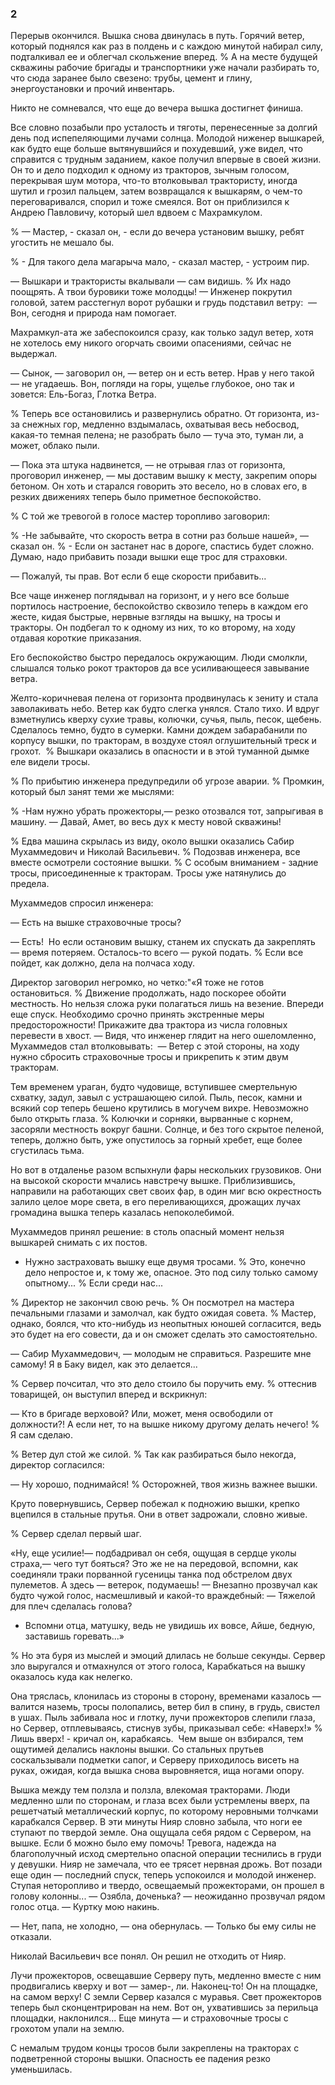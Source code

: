### 2

Перерыв окончился.
Вышка снова двинулась в путь.
Горячий ветер, который поднялся как раз в полдень и с каждою минутой набирал силу, подталкивал ее и облегчал скольжение вперед.
% А на месте будущей скважины рабочие бригады и транспортники уже начали разбирать то, что сюда заранее было свезено: трубы, цемент и глину, энергоустановки и прочий инвентарь.

Никто не сомневался, что еще до вечера вышка достигнет финиша.

Все словно позабыли про усталость и тяготы, перенесенные за долгий день под испепеляющими лучами солнца.
Молодой ниженер вышкарей, как будто еще больше вытянувшийся и похудевший, уже видел, что справится с трудным заданием, какое получил впервые в своей жизни.
Он то и дело подходил к одному из тракторов, зычным голосом, перекрывая шум мотора, что-то втолковывал трактористу, иногда шутил и грозил пальцем, затем возвращался к вышкарям, о чем-то переговаривался, спорил и тоже смеялся.
Вот он приблизился к Андрею Павловичу, который шел вдвоем с Махрамкулом.

% — Мастер, - сказал он, - если до вечера установим вышку, ребят  угостить не мешало бы.

% - Для такого дела магарыча мало, - сказал мастер, - устроим пир.

— Вышкари и трактористы вкалывали — сам видишь.
% Их надо поощрять.
А твои буровики тоже молодцы!
— Инженер покрутил головой, затем расстегнул ворот рубашки и грудь подставил ветру:
 — Вон, сегодня и природа нам помогает.

Махрамкул-ата же забеспокоился сразу, как только задул ветер, хотя не хотелось ему никого огорчать своими опасениями, сейчас не выдержал.

— Сынок, — заговорил он, — ветер он и есть ветер.
Нрав у него такой — не угадаешь.
Вон, погляди на горы, ущелье глубокое, оно так и зовется: Ель-Богаз, Глотка Ветра.

% Теперь все остановились и развернулись обратно.
От горизонта, из-за снежных гор, медленно вздымалась, охватывая весь небосвод, какая-то темная пелена; не разобрать было — туча это, туман ли, а может, облако пыли.

— Пока эта штука надвинется, — не отрывая глаз от горизонта, проговорил инженер, — мы доставим вышку к месту, закрепим опоры бетоном.
Он хоть и старался говорить это весело, но в словах его, в резких движениях теперь было приметное беспокойство.

% С той же тревогой в голосе мастер торопливо заговорил:

% -Не забывайте, что скорость ветра в сотни раз больше нашей», — сказал он.
% - Если он застанет нас в дороге, спастись будет сложно.
Думаю, надо прибавить позади вышки еще трос для страховки.

— Пожалуй, ты прав.
Вот если б еще скорости прибавить...

Все чаще инженер поглядывал на горизонт, и у него все больше портилось настроение, беспокойство сквозило теперь в каждом его жесте, кидая быстрые, нервные взгляды на вышку, на тросы и тракторы.
Он подбегал то к одному из них, то ко второму, на ходу отдавая короткие приказания.

Его беспокойство быстро передалось окружающим.
Люди смолкли, слышался только рокот тракторов да все усиливающееся завывание ветра.

Желто-коричневая пелена от горизонта продвинулась к зениту и стала заволакивать небо.
Ветер как будто слегка унялся.
Стало тихо.
И вдруг взметнулись кверху сухие травы, колючки, сучья, пыль, песок, щебень.
Сделалось темно, будто в сумерки.
Камни дождем забарабанили по корпусу вышки, по тракторам, в воздухе стоял оглушительный треск и грохот. 
% Вышкари оказались в опасности и в этой туманной дымке еле видели тросы.

% По прибытию инженера предупредили об угрозе аварии.
% Промкин, который был занят теми же мыслями:

% -Нам нужно убрать прожекторы,— резко отозвался тот, запрыгивая в машину.
— Давай, Амет, во весь дух к месту новой скважины!

% Едва машина скрылась из виду, около вышки оказались Сабир Мухаммедович и Николай Васильевич.
% Подозвав инженера, все вместе осмотрели состояние вышки.
% С особым вниманием - задние тросы, присоединенные к тракторам.
Тросы уже натянулись до предела.

Мухаммедов спросил инженера:

— Есть на вышке страховочные тросы?

— Есть! 
Но если остановим вышку, станем их спускать да закреплять — время потеряем.
Осталось-то всего — рукой подать.
% Если все пойдет, как должно, дела на полчаса ходу.

Директор заговорил негромко, но четко:"«Я тоже не готов остановиться.
% Движение продолжать, надо поскорее обойти местность.
Но нельзя сложа руки полагаться лишь на везение.
Впереди еще спуск.
Необходимо срочно принять экстренные меры предосторожности!
Прикажите два трактора из числа головных перевести в хвост.
— Видя, что инженер глядит на него ошеломленно, Мухаммедов стал втолковывать:
 — Ветер с этой стороны, на ходу нужно сбросить страховочные тросы и прикрепить к этим двум тракторам.

Тем временем ураган, будто чудовище, вступившее смертельную схватку, задул, завыл с устрашающею силой.
Пыль, песок, камни и всякий сор теперь бешено крутились в могучем вихре.
Невозможно было открыть глаза.
% Колючки и сорняки, вырванные с корнем, засоряли местность вокруг башни.
Солнце, и без того скрытое пеленой, теперь, должно быть, уже опустилось за горный хребет, еще более сгустилась тьма.

Но вот в отдаленье разом вспыхнули фары нескольких грузовиков.
Они на высокой скорости мчались навстречу вышке.
Приблизившись, направили на работающих свет своих фар, в один миг всю окрестность залило целое море света, в его переливающихся, дрожащих лучах громадина вышка теперь казалась непоколебимой.

Мухаммедов принял решение: в столь опасный момент нельзя вышкарей снимать с их постов.

- Нужно застраховать вышку еще двумя тросами.
% Это, конечно дело непростое и, к тому же, опасное.
Это под силу только самому опытному...
% Если среди нас...

% Директор не закончил свою речь.
% Он посмотрел на мастера печальными глазами и замолчал, как будто ожидая совета.
% Мастер, однако, боялся, что кто-нибудь из неопытных юношей согласится, ведь это будет на его совести, да и он сможет сделать это самостоятельно.

— Сабир Мухаммедович, — молодым не справиться.
Разрешите мне самому!
Я в Баку видел, как это делается...

% Сервер почситал, что это дело стоило бы поручить ему.
% оттеснив товарищей, он выступил вперед и вскрикнул:

— Кто в бригаде верховой?
Или, может, меня освободили от должности?!
А если нет, то на вышке никому другому делать нечего!
% Я сам сделаю.

% Ветер дул стой же силой.
% Так как разбираться было некогда, директор согласился:

— Ну хорошо, поднимайся!
% Осторожней, твоя жизнь важнее вышки.

Круто повернувшись, Сервер побежал к подножию вышки, крепко вцепился в стальные прутья.
Они в ответ задрожали, словно живые.

% Сервер сделал первый шаг.

«Ну, еще усилие!— подбадривал он себя, ощущая в сердце уколы страха,— чего тут бояться?
Это же не на передовой, вспомни, как соединяли траки порванной гусеницы танка под обстрелом двух пулеметов.
А здесь — ветерок, подумаешь!
— Внезапно прозвучал как будто чужой голос, насмешливый и какой-то враждебный: — Тяжелой для плеч сделалась голова?
- Вспомни отца, матушку, ведь не увидишь их вовсе, Айше, бедную, заставишь горевать...»

% Но эта буря из мыслей и эмоций длилась не больше секунды.
Сервер зло выругался и отмахнулся от этого голоса,
Карабкаться на вышку оказалось куда как нелегко.

Она тряслась, клонилась из стороны в сторону, временами казалось — валится наземь, тросы полопались, ветер бил в спину, в грудь, свистел в ушах.
Пыль забивала нос и глотку, лучи прожекторов слепили глаза, но Сервер, отплевываясь, стиснув зубы, приказывал себе:
«Наверх!»
% Лишь вверх! - кричал он, карабкаясь.
 Чем выше он взбирался, тем ощутимей делались наклоны вышки.
Со стальных прутьев соскальзывали подметки сапог, и Серверу приходилось висеть на руках, ожидая, когда вышка снова выровняется, ища ногами опору.

Вышка между тем ползла и ползла, влекомая тракторами.
Люди медленно шли по сторонам, и глаза всех были устремлены вверх, па решетчатый металлический корпус, по которому неровными толчками карабкался Сервер.
В эти минуты Нияр словно забыла, что ноги ее ступают по твердой земле.
Она ощущала себя рядом с Сервером, на вышке.
Если б можно было ему помочь!
Тревога, надежда на благополучный исход смертельно опасной операции теснились в груди у девушки.
Нияр не замечала, что ее трясет нервная дрожь.
Вот позади еще один — последний спуск, теперь успокоился и молодой инженер.
Ступая неторопливо и твердо, освещаемый прожекторами, он прошел в голову колонны...
— Озябла, доченька?
— неожиданно прозвучал рядом голос отца.
— Куртку мою накинь.

— Нет, папа, не холодно, — она обернулась.
— Только бы ему силы не отказали.

Николай Васильевич все понял.
Он решил не отходить от Нияр.

Лучи прожекторов, освещавшие Серверу путь, медленно вместе с ним продвигались кверху и вот — замер-, ли.
Наконец-то!
Он на площадке, на самом верху!
С земли Сервер казался с муравья.
Свет прожекторов теперь был сконцентрирован на нем.
Вот он, ухватившись за перильца площадки, наклонился...
Еще минута — и страховочные тросы с грохотом упали на землю.

С немалым трудом концы тросов были закреплены на тракторах с подветренной стороны вышки.
Опасность ее падения резко уменьшилась.